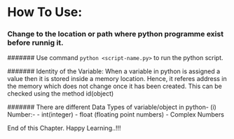 # How To Use:

### Change to the location or path where python programme exist before runnig it. 

####### Use command `python <script-name.py>` to run the python script. 

####### Identity of the Variable: When a variable in python is assigned a value then it is stored inside a memory location. Hence, it referes address in the memory which does not change once it has been created. This can be checked using the method id(object)



####### There are different Data Types of variable/object in python-
(i) Number:-
     - int(integer)
     - float (floating point numbers)
     - Complex Numbers


End of this Chapter. Happy Learning..!!!
